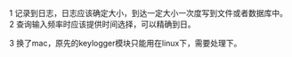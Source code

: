 1 记录到日志，日志应该确定大小，到达一定大小一次度写到文件或者数据库中。
2 查询输入频率时应该提供时间选择，可以精确到日。

3 换了mac，原先的keylogger模块只能用在linux下，需要处理下。